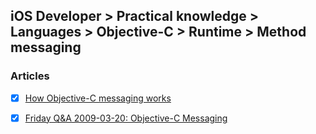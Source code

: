 ## iOS Developer > Practical knowledge > Languages > Objective-C > Runtime > Method messaging

### Articles
- [x] [How Objective-C messaging works](http://dantoml.com/how-objective-c-messaging-works/)
- [x] [Friday Q&A 2009-03-20: Objective-C Messaging](https://www.mikeash.com/pyblog/friday-qa-2009-03-20-objective-c-messaging.html)


